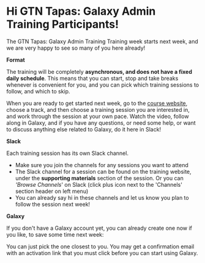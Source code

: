# Hi GTN Tapas: Galaxy Admin Training Participants!

The GTN Tapas: Galaxy Admin Training Training week starts next week, and we are very happy to see so many of you here already!

**Format**

The training will be completely **asynchronous, and does not have a fixed daily schedule**. This means that you can start, stop and take breaks whenever is convenient for you, and you can pick which training sessions to follow, and which to skip.

When you are ready to get started next week, go to the [course website](https://gallantries.github.io/video-library/events/smorgasbord2/gat.html), choose a track, and then choose a training session you are interested in, and work through the session at your own pace. Watch the video, follow along in Galaxy, and if you have any questions, or need some help, or want to discuss anything else related to Galaxy, do it here in Slack!

**Slack**

Each training session has its own Slack channel.

- Make sure you join the channels for any sessions you want to attend
- The Slack channel for a session can be found on the training website, under the **supporting materials** section of the session. Or you can *'Browse Channels*' on Slack (click plus icon next to the 'Channels' section header on left menu)
- You can already say hi in these channels and let us know you plan to follow the session next week!

**Galaxy**

If you don't have a Galaxy account yet, you can already create one now if you like, to save some time next week:

<SERVERS>

You can just pick the one closest to you. You may get a confirmation email with an activation link that you must click before you can start using Galaxy.
